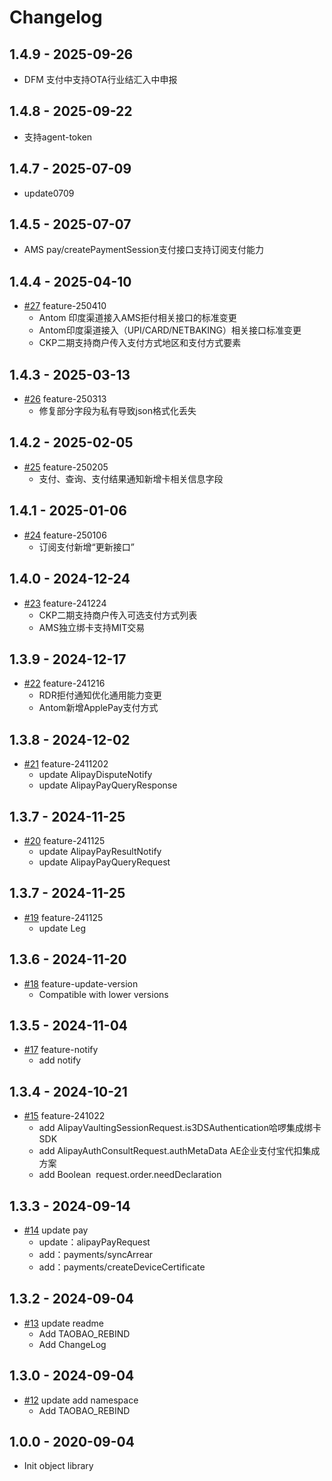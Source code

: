 # Changelog

## 1.4.9 - 2025-09-26
- DFM 支付中支持OTA行业结汇入中申报

## 1.4.8 - 2025-09-22
- 支持agent-token

## 1.4.7 - 2025-07-09
- update0709

## 1.4.5 - 2025-07-07
  - AMS pay/createPaymentSession支付接口支持订阅支付能力

## 1.4.4 - 2025-04-10
* [#27](https://github.com/alipay/global-open-sdk-php/pull/25) feature-250410 
  - Antom 印度渠道接入AMS拒付相关接口的标准变更 
  - Antom印度渠道接入（UPI/CARD/NETBAKING）相关接口标准变更 
  - CKP二期支持商户传入支付方式地区和支付方式要素

## 1.4.3 - 2025-03-13
* [#26](https://github.com/alipay/global-open-sdk-php/pull/25) feature-250313
  - 修复部分字段为私有导致json格式化丢失

## 1.4.2 - 2025-02-05
* [#25](https://github.com/alipay/global-open-sdk-php/pull/25) feature-250205
  - 支付、查询、支付结果通知新增卡相关信息字段

## 1.4.1 - 2025-01-06
* [#24](https://github.com/alipay/global-open-sdk-php/pull/24) feature-250106
  - 订阅支付新增“更新接口”

## 1.4.0 - 2024-12-24
* [#23](https://github.com/alipay/global-open-sdk-php/pull/23) feature-241224
  - CKP二期支持商户传入可选支付方式列表
  - AMS独立绑卡支持MIT交易

## 1.3.9 - 2024-12-17
* [#22](https://github.com/alipay/global-open-sdk-php/pull/22) feature-241216
  - RDR拒付通知优化通用能力变更
  - Antom新增ApplePay支付方式

## 1.3.8 - 2024-12-02
* [#21](https://github.com/alipay/global-open-sdk-php/pull/21) feature-2411202
  - update AlipayDisputeNotify
  - update AlipayPayQueryResponse


## 1.3.7 - 2024-11-25
* [#20](https://github.com/alipay/global-open-sdk-php/pull/20) feature-241125
  - update AlipayPayResultNotify
  - update AlipayPayQueryRequest

## 1.3.7 - 2024-11-25
* [#19](https://github.com/alipay/global-open-sdk-php/pull/19) feature-241125
  - update Leg

## 1.3.6 - 2024-11-20
* [#18](https://github.com/alipay/global-open-sdk-php/pull/18) feature-update-version
  - Compatible with lower versions

## 1.3.5 - 2024-11-04
* [#17](https://github.com/alipay/global-open-sdk-php/pull/17) feature-notify
  - add notify

## 1.3.4 - 2024-10-21
* [#15](https://github.com/alipay/global-open-sdk-php/pull/15) feature-241022
  - add AlipayVaultingSessionRequest.is3DSAuthentication哈啰集成绑卡SDK
  - add AlipayAuthConsultRequest.authMetaData AE企业支付宝代扣集成方案
  - add Boolean  request.order.needDeclaration

## 1.3.3 - 2024-09-14
* [#14](https://github.com/alipay/global-open-sdk-php/pull/14)  update pay
  * update：alipayPayRequest 
  * add：payments/syncArrear 
  * add：payments/createDeviceCertificate

## 1.3.2 - 2024-09-04
* [#13](https://github.com/alipay/global-open-sdk-php/pull/13)  update readme
   * Add TAOBAO_REBIND
   * Add ChangeLog

## 1.3.0 - 2024-09-04
* [#12](https://github.com/alipay/global-open-sdk-php/pull/12)  update add namespace
   * Add TAOBAO_REBIND

## 1.0.0 - 2020-09-04
*  Init object library

